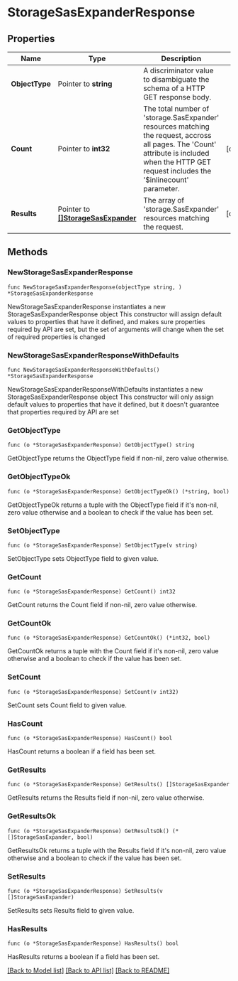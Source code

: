 # StorageSasExpanderResponse

## Properties

Name | Type | Description | Notes
------------ | ------------- | ------------- | -------------
**ObjectType** | Pointer to **string** | A discriminator value to disambiguate the schema of a HTTP GET response body. | 
**Count** | Pointer to **int32** | The total number of &#39;storage.SasExpander&#39; resources matching the request, accross all pages. The &#39;Count&#39; attribute is included when the HTTP GET request includes the &#39;$inlinecount&#39; parameter. | [optional] 
**Results** | Pointer to [**[]StorageSasExpander**](storage.SasExpander.md) | The array of &#39;storage.SasExpander&#39; resources matching the request. | [optional] 

## Methods

### NewStorageSasExpanderResponse

`func NewStorageSasExpanderResponse(objectType string, ) *StorageSasExpanderResponse`

NewStorageSasExpanderResponse instantiates a new StorageSasExpanderResponse object
This constructor will assign default values to properties that have it defined,
and makes sure properties required by API are set, but the set of arguments
will change when the set of required properties is changed

### NewStorageSasExpanderResponseWithDefaults

`func NewStorageSasExpanderResponseWithDefaults() *StorageSasExpanderResponse`

NewStorageSasExpanderResponseWithDefaults instantiates a new StorageSasExpanderResponse object
This constructor will only assign default values to properties that have it defined,
but it doesn't guarantee that properties required by API are set

### GetObjectType

`func (o *StorageSasExpanderResponse) GetObjectType() string`

GetObjectType returns the ObjectType field if non-nil, zero value otherwise.

### GetObjectTypeOk

`func (o *StorageSasExpanderResponse) GetObjectTypeOk() (*string, bool)`

GetObjectTypeOk returns a tuple with the ObjectType field if it's non-nil, zero value otherwise
and a boolean to check if the value has been set.

### SetObjectType

`func (o *StorageSasExpanderResponse) SetObjectType(v string)`

SetObjectType sets ObjectType field to given value.


### GetCount

`func (o *StorageSasExpanderResponse) GetCount() int32`

GetCount returns the Count field if non-nil, zero value otherwise.

### GetCountOk

`func (o *StorageSasExpanderResponse) GetCountOk() (*int32, bool)`

GetCountOk returns a tuple with the Count field if it's non-nil, zero value otherwise
and a boolean to check if the value has been set.

### SetCount

`func (o *StorageSasExpanderResponse) SetCount(v int32)`

SetCount sets Count field to given value.

### HasCount

`func (o *StorageSasExpanderResponse) HasCount() bool`

HasCount returns a boolean if a field has been set.

### GetResults

`func (o *StorageSasExpanderResponse) GetResults() []StorageSasExpander`

GetResults returns the Results field if non-nil, zero value otherwise.

### GetResultsOk

`func (o *StorageSasExpanderResponse) GetResultsOk() (*[]StorageSasExpander, bool)`

GetResultsOk returns a tuple with the Results field if it's non-nil, zero value otherwise
and a boolean to check if the value has been set.

### SetResults

`func (o *StorageSasExpanderResponse) SetResults(v []StorageSasExpander)`

SetResults sets Results field to given value.

### HasResults

`func (o *StorageSasExpanderResponse) HasResults() bool`

HasResults returns a boolean if a field has been set.


[[Back to Model list]](../README.md#documentation-for-models) [[Back to API list]](../README.md#documentation-for-api-endpoints) [[Back to README]](../README.md)


